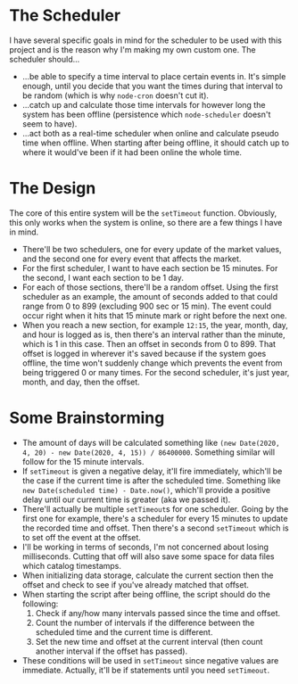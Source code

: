 # The Scheduler
I have several specific goals in mind for the scheduler to be used with this project and is the reason why I'm making my own custom one. The scheduler should...
- ...be able to specify a time interval to place certain events in. It's simple enough, until you decide that you want the times during that interval to be random (which is why `node-cron` doesn't cut it).
- ...catch up and calculate those time intervals for however long the system has been offline (persistence which `node-scheduler` doesn't seem to have).
- ...act both as a real-time scheduler when online and calculate pseudo time when offline. When starting after being offline, it should catch up to where it would've been if it had been online the whole time.

# The Design
The core of this entire system will be the `setTimeout` function. Obviously, this only works when the system is online, so there are a few things I have in mind.
- There'll be two schedulers, one for every update of the market values, and the second one for every event that affects the market.
- For the first scheduler, I want to have each section be 15 minutes. For the second, I want each section to be 1 day.
- For each of those sections, there'll be a random offset. Using the first scheduler as an example, the amount of seconds added to that could range from 0 to 899 (excluding 900 sec or 15 min). The event could occur right when it hits that 15 minute mark or right before the next one.
- When you reach a new section, for example `12:15`, the year, month, day, and hour is logged as is, then there's an interval rather than the minute, which is 1 in this case. Then an offset in seconds from 0 to 899. That offset is logged in wherever it's saved because if the system goes offline, the time won't suddenly change which prevents the event from being triggered 0 or many times. For the second scheduler, it's just year, month, and day, then the offset.

# Some Brainstorming
- The amount of days will be calculated something like `(new Date(2020, 4, 20) - new Date(2020, 4, 15)) / 86400000`. Something similar will follow for the 15 minute intervals.
- If `setTimeout` is given a negative delay, it'll fire immediately, which'll be the case if the current time is after the scheduled time. Something like `new Date(scheduled time) - Date.now()`, which'll provide a positive delay until our current time is greater (aka we passed it).
- There'll actually be multiple `setTimeout`s for one scheduler. Going by the first one for example, there's a scheduler for every 15 minutes to update the recorded time and offset. Then there's a second `setTimeout` which is to set off the event at the offset.
- I'll be working in terms of seconds, I'm not concerned about losing milliseconds. Cutting that off will also save some space for data files which catalog timestamps.
- When initializing data storage, calculate the current section then the offset and check to see if you've already matched that offset.
- When starting the script after being offline, the script should do the following:
	1. Check if any/how many intervals passed since the time and offset.
	2. Count the number of intervals if the difference between the scheduled time and the current time is different.
	3. Set the new time and offset at the current interval (then count another interval if the offset has passed).
- These conditions will be used in `setTimeout` since negative values are immediate. Actually, it'll be if statements until you need `setTimeout`.